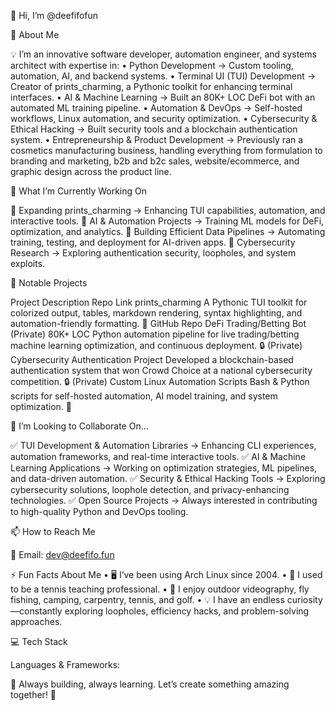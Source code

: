 
👋 Hi, I’m @deefifofun

🚀 About Me

💡 I’m an innovative software developer, automation engineer, and systems architect with expertise in:
	•	Python Development → Custom tooling, automation, AI, and backend systems.
	•	Terminal UI (TUI) Development → Creator of prints_charming, a Pythonic toolkit for enhancing terminal interfaces.
	•	AI & Machine Learning → Built an 80K+ LOC DeFi bot with an automated ML training pipeline.
	•	Automation & DevOps → Self-hosted workflows, Linux automation, and security optimization.
	•	Cybersecurity & Ethical Hacking → Built security tools and a blockchain authentication system.
	•	Entrepreneurship & Product Development → Previously ran a cosmetics manufacturing business, handling everything from formulation to branding and marketing, b2b and b2c sales, website/ecommerce, and graphic design across the product line.

🔬 What I’m Currently Working On

🌟 Expanding prints_charming → Enhancing TUI capabilities, automation, and interactive tools.
🤖 AI & Automation Projects → Training ML models for DeFi, optimization, and analytics.
📡 Building Efficient Data Pipelines → Automating training, testing, and deployment for AI-driven apps.
📜 Cybersecurity Research → Exploring authentication security, loopholes, and system exploits.

📌 Notable Projects

Project	Description	Repo Link
prints_charming	A Pythonic TUI toolkit for colorized output, tables, markdown rendering, syntax highlighting, and automation-friendly formatting.	🔗 GitHub Repo
DeFi Trading/Betting Bot (Private)	80K+ LOC Python automation pipeline for live trading/betting machine learning optimization, and continuous deployment.	🔒 (Private)
Cybersecurity Authentication Project	Developed a blockchain-based authentication system that won Crowd Choice at a national cybersecurity competition.	🔒 (Private)
Custom Linux Automation Scripts	Bash & Python scripts for self-hosted automation, AI model training, and system optimization.	🔗 

🤝 I’m Looking to Collaborate On…

✅ TUI Development & Automation Libraries → Enhancing CLI experiences, automation frameworks, and real-time interactive tools.
✅ AI & Machine Learning Applications → Working on optimization strategies, ML pipelines, and data-driven automation.
✅ Security & Ethical Hacking Tools → Exploring cybersecurity solutions, loophole detection, and privacy-enhancing technologies.
✅ Open Source Projects → Always interested in contributing to high-quality Python and DevOps tooling.

📫 How to Reach Me

📧 Email: dev@deefifo.fun

⚡ Fun Facts About Me
	•	🖥️ I’ve been using Arch Linux since 2004.
	•	🎾 I used to be a tennis teaching professional.
	•	🎣 I enjoy outdoor videography, fly fishing, camping, carpentry, tennis, and golf.
	•	💡 I have an endless curiosity—constantly exploring loopholes, efficiency hacks, and problem-solving approaches.

💻 Tech Stack

Languages & Frameworks:

🌟 Always building, always learning. Let’s create something amazing together! 🚀
